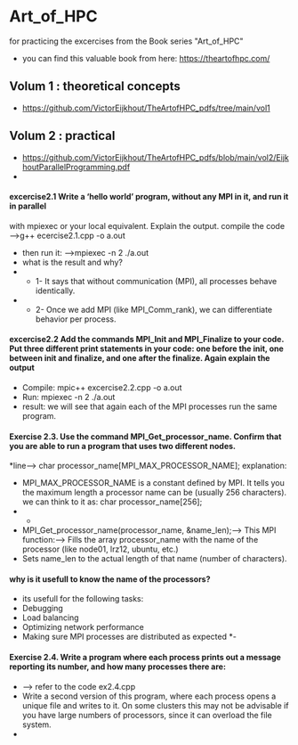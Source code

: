 # Art_of_HPC
for practicing the excercises from the Book series "Art_of_HPC"
* you can find this valuable book from here: https://theartofhpc.com/

## Volum 1 : theoretical concepts
* https://github.com/VictorEijkhout/TheArtofHPC_pdfs/tree/main/vol1

## Volum 2 : practical
* https://github.com/VictorEijkhout/TheArtofHPC_pdfs/blob/main/vol2/EijkhoutParallelProgramming.pdf
* 
#### excercise2.1 Write a ‘hello world’ program, without any MPI in it, and run it in parallel
with mpiexec or your local equivalent. Explain the output.
compile the code -->g++ ecercise2.1.cpp -o a.out
* then run it: -->mpiexec -n 2 ./a.out
*  what is the result and why?
*  - 1- It says that without communication (MPI), all processes behave identically.
*  - 2- Once we add MPI (like MPI_Comm_rank), we can differentiate behavior per process.



#### excercise2.2 Add the commands MPI_Init and MPI_Finalize to your code. Put three different print statements in your code: one before the init, one between init and finalize, and one after the finalize. Again explain the output
* Compile: mpic++ excercise2.2.cpp -o a.out 
* Run: mpiexec -n 2 ./a.out
* result: we will see that again each of the MPI processes run the same program.

#### Exercise 2.3. Use the command MPI_Get_processor_name. Confirm that you are able to run a program that uses two different nodes.
*line--> char processor_name[MPI_MAX_PROCESSOR_NAME]; explanation:
* MPI_MAX_PROCESSOR_NAME is a constant defined by MPI. It tells you the maximum length a processor name can be (usually 256 characters). we can think to it as: char processor_name[256];
* -
* MPI_Get_processor_name(processor_name, &name_len);--> This MPI function:--> Fills the array processor_name with the name of the processor (like node01, lrz12, ubuntu, etc.)
* Sets name_len to the actual length of that name (number of characters).
#### why is it usefull to know the name of the processors?
* its usefull for the following tasks:
*  Debugging
*  Load balancing
*  Optimizing network performance
*  Making sure MPI processes are distributed as expected
*- 
  #### Exercise 2.4. Write a program where each process prints out a message reporting its number, and how many processes there are:
  * --> refer to the code ex2.4.cpp
  * Write a second version of this program, where each process opens a unique file and writes to it. On some clusters this may not be advisable if you have large numbers of processors, since it can overload the file system.
  * 

